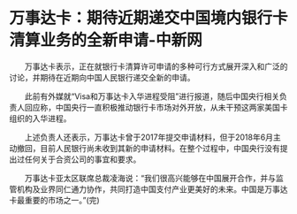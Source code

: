 # 万事达卡：期待近期递交中国境内银行卡清算业务的全新申请-中新网

　　万事达卡表示，正在就银行卡清算许可申请的多种可行方式展开深入和广泛的讨论，并期待在近期向中国人民银行递交全新的申请。

　　此前有外媒就“Visa和万事达卡入华进程受阻”进行报道，随后中国央行相关负责人回应称，中国央行一直积极推动银行卡市场对外开放，从未干预这两家美国卡组织的入华进程。

　　上述负责人还表示，万事达卡曾于2017年提交申请材料，但于2018年6月主动撤回，目前人民银行尚未收到其新的申请材料。在整个过程中，中国央行没有提出过任何关于合资公司的事宜和要求。

　　万事达卡亚太区联席总裁凌海说：“我们很高兴能够在中国展开合作，并与监管机构及业界同仁通力协作，共同打造中国支付产业更美好的未来。中国是万事达卡最重要的市场之一。”(完)
